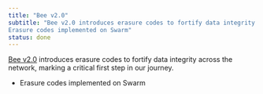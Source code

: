 ```yaml
---
title: "Bee v2.0"
subtitle: "Bee v2.0 introduces erasure codes to fortify data integrity across the network, marking a critical first step in our journey.
Erasure codes implemented on Swarm"
status: done
---
```


[Bee v2.0](https://github.com/ethersphere/bee/releases/tag/v2.0.0) introduces erasure codes to fortify data integrity across the network, marking a critical first step in our journey.

- Erasure codes implemented on Swarm
